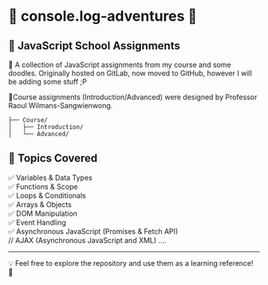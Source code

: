 # 🧩 console.log-adventures 🧩

## 🎯 JavaScript School Assignments

🚀 A collection of JavaScript assignments from my course and some doodles.
Originally hosted on GitLab, now moved to GitHub, however I will be adding some stuff ;P

📑Course assignments (Introduction/Advanced) were designed by Professor Raoul Wilmans-Sangwienwong.
```
├── Course/
│   ├── Introduction/
│   └── Advanced/
```

## 🔧 Topics Covered
✅ Variables & Data Types  
✅ Functions & Scope  
✅ Loops & Conditionals  
✅ Arrays & Objects  
✅ DOM Manipulation  
✅ Event Handling  
✅ Asynchronous JavaScript (Promises & Fetch API)  
//  AJAX (Asynchronous JavaScript and XML) ....


---
💡 Feel free to explore the repository and use them as a learning reference! 🚀
